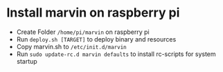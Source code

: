 # Install marvin on raspberry pi

- Create Folder `/home/pi/marvin` on raspberry pi
- Run `deploy.sh [TARGET]` to deploy binary and resources
- Copy marvin.sh to `/etc/init.d/marvin`
- Run `sudo update-rc.d marvin defaults` to install rc-scripts for system startup
